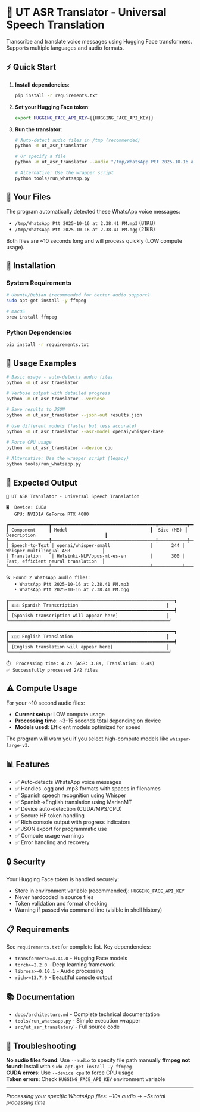 # 🎤 UT ASR Translator - Universal Speech Translation

Transcribe and translate voice messages using Hugging Face transformers. Supports multiple languages and audio formats.

## ⚡ Quick Start

1. **Install dependencies**:
   ```bash
   pip install -r requirements.txt
   ```

2. **Set your Hugging Face token**:
   ```bash
   export HUGGING_FACE_API_KEY={{HUGGING_FACE_API_KEY}}
   ```

3. **Run the translator**:
   ```bash
   # Auto-detect audio files in /tmp (recommended)
   python -m ut_asr_translator
   
   # Or specify a file
   python -m ut_asr_translator --audio "/tmp/WhatsApp Ptt 2025-10-16 at 2.38.41 PM.ogg"
   
   # Alternative: Use the wrapper script
   python tools/run_whatsapp.py
   ```

## 📁 Your Files

The program automatically detected these WhatsApp voice messages:
- `/tmp/WhatsApp Ptt 2025-10-16 at 2.38.41 PM.mp3` (81KB)
- `/tmp/WhatsApp Ptt 2025-10-16 at 2.38.41 PM.ogg` (21KB)

Both files are ~10 seconds long and will process quickly (LOW compute usage).

## 🔧 Installation

### System Requirements
```bash
# Ubuntu/Debian (recommended for better audio support)
sudo apt-get install -y ffmpeg

# macOS
brew install ffmpeg
```

### Python Dependencies
```bash
pip install -r requirements.txt
```

## 🚀 Usage Examples

```bash
# Basic usage - auto-detects audio files
python -m ut_asr_translator

# Verbose output with detailed progress
python -m ut_asr_translator --verbose

# Save results to JSON
python -m ut_asr_translator --json-out results.json

# Use different models (faster but less accurate)
python -m ut_asr_translator --asr-model openai/whisper-base

# Force CPU usage
python -m ut_asr_translator --device cpu

# Alternative: Use the wrapper script (legacy)
python tools/run_whatsapp.py
```

## 🎯 Expected Output

```
🎤 UT ASR Translator - Universal Speech Translation

🖥️  Device: CUDA
   GPU: NVIDIA GeForce RTX 4080

┏━━━━━━━━━━━━━━━┳━━━━━━━━━━━━━━━━━━━━━━━━━━━━━━━━━━━━━━━┳━━━━━━━━━━━┳━━━━━━━━━━━━━━━━━━━━━━━━━━━━━━━━━━━━━━┓
┃ Component     ┃ Model                               ┃  Size (MB) ┃ Description                          ┃
┡━━━━━━━━━━━━━━━╇━━━━━━━━━━━━━━━━━━━━━━━━━━━━━━━━━━━━━━━╇━━━━━━━━━━━╇━━━━━━━━━━━━━━━━━━━━━━━━━━━━━━━━━━━━━━┩
│ Speech-to-Text │ openai/whisper-small               │       244 │ Whisper multilingual ASR            │
│ Translation    │ Helsinki-NLP/opus-mt-es-en         │       300 │ Fast, efficient neural translation  │
└───────────────┴─────────────────────────────────────┴───────────┴──────────────────────────────────────┘

🔍 Found 2 WhatsApp audio files:
   • WhatsApp Ptt 2025-10-16 at 2.38.41 PM.mp3
   • WhatsApp Ptt 2025-10-16 at 2.38.41 PM.ogg

┏━━━━━━━━━━━━━━━━━━━━━━━━━━━━━━━━━━━━━━━━━━━━━━━━━━━━━━━━━━━━━━┓
┃ 🇪🇸 Spanish Transcription                                 ┃
┡━━━━━━━━━━━━━━━━━━━━━━━━━━━━━━━━━━━━━━━━━━━━━━━━━━━━━━━━━━━━━━┩
│ [Spanish transcription will appear here]                  │
└────────────────────────────────────────────────────────────┘

┏━━━━━━━━━━━━━━━━━━━━━━━━━━━━━━━━━━━━━━━━━━━━━━━━━━━━━━━━━━━━━━┓
┃ 🇺🇸 English Translation                                   ┃
┡━━━━━━━━━━━━━━━━━━━━━━━━━━━━━━━━━━━━━━━━━━━━━━━━━━━━━━━━━━━━━━┩
│ [English translation will appear here]                    │
└────────────────────────────────────────────────────────────┘

⏱️  Processing time: 4.2s (ASR: 3.8s, Translation: 0.4s)
✅ Successfully processed 2/2 files
```

## ⚠️ Compute Usage

For your ~10 second audio files:
- **Current setup**: LOW compute usage
- **Processing time**: ~3-15 seconds total depending on device
- **Models used**: Efficient models optimized for speed

The program will warn you if you select high-compute models like `whisper-large-v3`.

## 📊 Features

- ✅ Auto-detects WhatsApp voice messages
- ✅ Handles .ogg and .mp3 formats with spaces in filenames  
- ✅ Spanish speech recognition using Whisper
- ✅ Spanish→English translation using MarianMT
- ✅ Device auto-detection (CUDA/MPS/CPU)
- ✅ Secure HF token handling
- ✅ Rich console output with progress indicators
- ✅ JSON export for programmatic use
- ✅ Compute usage warnings
- ✅ Error handling and recovery

## 🔒 Security

Your Hugging Face token is handled securely:
- Store in environment variable (recommended): `HUGGING_FACE_API_KEY`
- Never hardcoded in source files
- Token validation and format checking
- Warning if passed via command line (visible in shell history)

## 📋 Requirements

See `requirements.txt` for complete list. Key dependencies:
- `transformers>=4.44.0` - Hugging Face models
- `torch>=2.2.0` - Deep learning framework  
- `librosa>=0.10.1` - Audio processing
- `rich>=13.7.0` - Beautiful console output

## 📚 Documentation

- `docs/architecture.md` - Complete technical documentation
- `tools/run_whatsapp.py` - Simple execution wrapper
- `src/ut_asr_translator/` - Full source code

## 🐛 Troubleshooting

**No audio files found**: Use `--audio` to specify file path manually
**ffmpeg not found**: Install with `sudo apt-get install -y ffmpeg`  
**CUDA errors**: Use `--device cpu` to force CPU usage  
**Token errors**: Check `HUGGING_FACE_API_KEY` environment variable

---
*Processing your specific WhatsApp files: ~10s audio → ~5s total processing time*